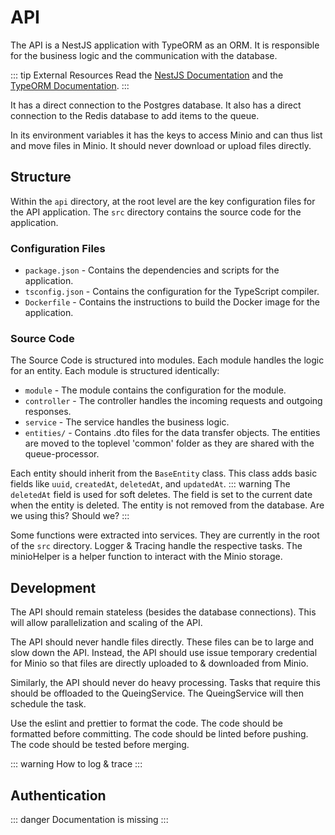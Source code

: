 # API

The API is a NestJS application with TypeORM as an ORM. It is responsible for the business logic and the communication
with the database.

::: tip External Resources
Read the [NestJS Documentation](https://docs.nestjs.com/) and the [TypeORM Documentation](https://typeorm.io/#/).
:::

It has a direct connection to the Postgres database. It also has a direct connection to the Redis database to add items
to the queue.

In its environment variables it has the keys to access Minio and can thus list and move files in Minio. It should never
download or upload files directly.

## Structure

Within the `api` directory, at the root level are the key configuration files for the API application. The `src`
directory contains the source code for the application.

### Configuration Files

- `package.json` - Contains the dependencies and scripts for the application.
- `tsconfig.json` - Contains the configuration for the TypeScript compiler.
- `Dockerfile` - Contains the instructions to build the Docker image for the application.

### Source Code

The Source Code is structured into modules. Each module handles the logic for an entity. Each module is structured
identically:

- `module` - The module contains the configuration for the module.
- `controller` - The controller handles the incoming requests and outgoing responses.
- `service` - The service handles the business logic.
- `entities/` - Contains .dto files for the data transfer objects. The entities are moved to the toplevel 'common'
  folder as they are shared with the queue-processor.

Each entity should inherit from the `BaseEntity` class. This class adds basic fields
like `uuid`, `createdAt`, `deletedAt`, and `updatedAt`.
::: warning
The `deletedAt` field is used for soft deletes. The field is set to the current date when the entity is deleted. The
entity is not removed from the database.
Are we using this? Should we?
:::

Some functions were extracted into services. They are currently in the root of the `src` directory. Logger & Tracing
handle the respective tasks.
The minioHelper is a helper function to interact with the Minio storage.

## Development

The API should remain stateless (besides the database connections). This will allow parallelization and scaling of the
API.

The API should never handle files directly. These files can be to large and slow down the API. Instead, the API should
use issue temporary credential for Minio so that files are directly uploaded to & downloaded from Minio.

Similarly, the API should never do heavy processing. Tasks that require this should be offloaded to the QueingService.
The QueingService will then schedule the task.

Use the eslint and prettier to format the code. The code should be formatted before committing. The code should be
linted before pushing. The code should be tested before merging.

::: warning
How to log & trace
:::

## Authentication

::: danger
Documentation is missing
:::
